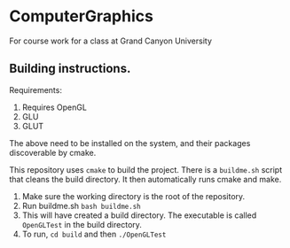 # ComputerGraphics
For course work for a class at Grand Canyon University

## Building instructions.

Requirements:
1. Requires OpenGL
2. GLU
3. GLUT

The above need to be installed on the system, and their packages discoverable by cmake.

This repository uses `cmake` to build the project. 
There is a `buildme.sh` script that cleans the build directory.
It then automatically runs cmake and make.

1. Make sure the working directory is the root of the repository.
2. Run buildme.sh `bash buildme.sh`
3. This will have created a build directory. The executable is called `OpenGLTest` in the build directory.
4. To run, `cd build` and then `./OpenGLTest`

